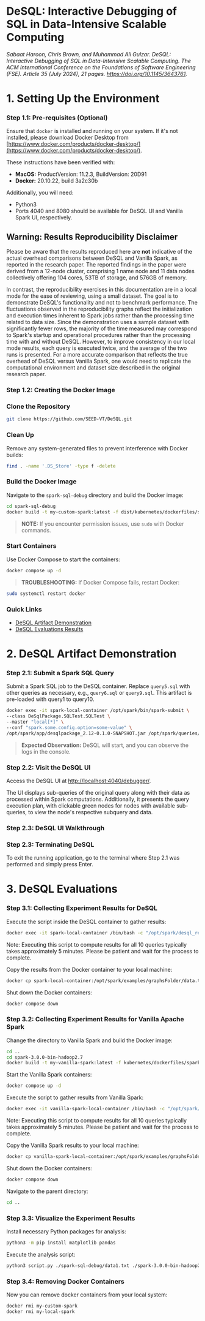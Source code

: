 
# DeSQL: Interactive Debugging of SQL in Data-Intensive Scalable Computing
*Sabaat Haroon, Chris Brown, and Muhammad Ali Gulzar. DeSQL: Interactive Debugging of SQL in
Data-Intensive Scalable Computing. The ACM International Conference on the Foundations of Software Engineering (FSE). Article 35 (July 2024), 21 pages. https://doi.org/10.1145/3643761.*

# 1. Setting Up the Environment 
### Step 1.1: Pre-requisites (Optional)

Ensure that `docker` is installed and running on your system. If it's not installed, please download Docker Desktop from [https://www.docker.com/products/docker-desktop/](https://www.docker.com/products/docker-desktop/).

These instructions have been verified with:
- **MacOS:** ProductVersion: 11.2.3, BuildVersion: 20D91
- **Docker:** 20.10.22, build 3a2c30b

Additionally, you will need:
- Python3
- Ports 4040 and 8080 should be available for DeSQL UI and Vanilla Spark UI, respectively.

## Warning: Results Reproducibility Disclaimer

Please be aware that the results reproduced here are **not** indicative of the actual overhead comparisons between DeSQL and Vanilla Spark, as reported in the research paper. The reported findings in the paper were derived from a 12-node cluster, comprising 1 name node and 11 data nodes collectively offering 104 cores, 53TB of storage, and 576GB of memory.

In contrast, the reproducibility exercises in this documentation are in a local mode for the ease of reviewing, using a small dataset. The goal is to demonstrate DeSQL's functionality and not to benchmark performance. The fluctuations observed in the reproducibility graphs reflect the initialization and execution times inherent to Spark jobs rather than the processing time related to data size. Since the demonstration uses a sample dataset with significantly fewer rows, the majority of the time measured may correspond to Spark's startup and operational procedures rather than the processing time  with and without DeSQL. However, to improve consistency in our local mode results, each query is executed twice, and the average of the two runs is presented. For a more accurate comparison that reflects the true overhead of DeSQL versus Vanilla Spark, one would need to replicate the computational environment and dataset size described in the original research paper.


### Step 1.2: Creating the Docker Image

### Clone the Repository

```sh
git clone https://github.com/SEED-VT/DeSQL.git
```

### Clean Up

Remove any system-generated files to prevent interference with Docker builds:

```sh
find . -name '.DS_Store' -type f -delete
```

### Build the Docker Image

Navigate to the `spark-sql-debug` directory and build the Docker image:

```sh
cd spark-sql-debug
docker build -t my-custom-spark:latest -f dist/kubernetes/dockerfiles/spark/Dockerfile .
```

> **NOTE:** If you encounter permission issues, use `sudo` with Docker commands.

### Start Containers

Use Docker Compose to start the containers:

```sh
docker compose up -d
```

> **TROUBLESHOOTING:** If Docker Compose fails, restart Docker:

```sh
sudo systemctl restart docker
```

### Quick Links
- [DeSQL Artifact Demonstration](#2.-deSQL-artifact-demonstration)
- [DeSQL Evaluations Results](#3.-deSQL-evaluations )

# 2. DeSQL Artifact Demonstration

### Step 2.1: Submit a Spark SQL Query

Submit a Spark SQL job to the DeSQL container. Replace `query5.sql` with other queries as necessary, e.g., `query6.sql` or `query9.sql`. This artifact is pre-loaded with query1 to query10.

```sh
docker exec -it spark-local-container /opt/spark/bin/spark-submit \
--class DeSqlPackage.SQLTest.SQLTest \
--master "local[*]" \
--conf "spark.some.config.option=some-value" \
/opt/spark/app/desqlpackage_2.12-0.1.0-SNAPSHOT.jar /opt/spark/queries/quer5.sql
```

> **Expected Observation:** DeSQL will start, and you can observe the logs in the console.

### Step 2.2: Visit the DeSQL UI

Access the DeSQL UI at [http://localhost:4040/debugger/](http://localhost:4040/debugger/). 

The UI displays sub-queries of the original query along with their data as processed within Spark computations. Additionally, it presents the query execution plan, with clickable green nodes for nodes with available sub-queries, to view the node's respective subquery and data.

### Step 2.3: DeSQL UI Walkthrough 







### Step 2.3: Terminating DeSQL 
To exit the running application, go to the terminal where Step 2.1 was performed and simply press Enter.



# 3. DeSQL Evaluations 


### Step 3.1: Collecting Experiment Results for DeSQL

Execute the script inside the DeSQL container to gather results:

```sh
docker exec -it spark-local-container /bin/bash -c "/opt/spark/desql_results.sh"
```

Note: Executing this script to compute results for all 10 queries typically takes approximately 5 minutes. Please be patient and wait for the process to complete.


Copy the results from the Docker container to your local machine:

```sh
docker cp spark-local-container:/opt/spark/examples/graphsFolder/data.txt ./data1.txt
```

Shut down the Docker containers:

```sh
docker compose down
```

### Step 3.2: Collecting Experiment Results for Vanilla Apache Spark

Change the directory to Vanilla Spark and build the Docker image:

```sh
cd ..
cd spark-3.0.0-bin-hadoop2.7
docker build -t my-vanilla-spark:latest -f kubernetes/dockerfiles/spark/Dockerfile .
```

Start the Vanilla Spark containers:

```sh
docker compose up -d
```

Execute the script to gather results from Vanilla Spark:

```sh
docker exec -it vanilla-spark-local-container /bin/bash -c "/opt/spark/spark_results.sh"
```

Note: Executing this script to compute results for all 10 queries typically takes approximately 5 minutes. Please be patient and wait for the process to complete.

Copy the Vanilla Spark results to your local machine:

```sh
docker cp vanilla-spark-local-container:/opt/spark/examples/graphsFolder/data.txt ./data2.txt
```

Shut down the Docker containers:

```sh
docker compose down
```

Navigate to the parent directory:

```sh
cd ..
```

### Step 3.3: Visualize the Experiment Results

Install necessary Python packages for analysis:

```sh
python3 -m pip install matplotlib pandas
```

Execute the analysis script:

```sh
python3 script.py ./spark-sql-debug/data1.txt ./spark-3.0.0-bin-hadoop2.7/data2.txt
```

### Step 3.4: Removing Docker Containers
Now you can remove docker containers from your local system:

```sh
docker rmi my-custom-spark
docker rmi my-local-spark
```
